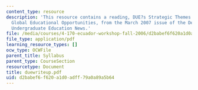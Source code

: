 ```yaml
---
content_type: resource
description: 'This resource contains a reading, DUE?s Strategic Themes: Providing
  Global Educational Opportunities, from the March 2007 issue of the Department of
  Undergraduate Education News.'
file: /media/courses/4-170-ecuador-workshop-fall-2006/d2babef6f620a1d0adff79a0a89a5b64_duewriteup.pdf
file_type: application/pdf
learning_resource_types: []
ocw_type: OCWFile
parent_title: Syllabus
parent_type: CourseSection
resourcetype: Document
title: duewriteup.pdf
uid: d2babef6-f620-a1d0-adff-79a0a89a5b64
---
```

